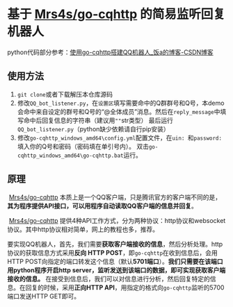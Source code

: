 # 基于 [Mrs4s/go-cqhttp](https://github.com/Mrs4s/go-cqhttp) 的简易监听回复机器人

python代码部分参考：[使用go-cqhttp搭建QQ机器人_饭a的博客-CSDN博客](https://blog.csdn.net/qq_64126275/article/details/128586651)

## 使用方法

1. `git clone`或者下载解压本仓库源码
2. 修改`QQ_bot_listener.py`，在`设置区`填写需要命中的Q群群号和Q号，本demo会命中来自设定的群号和Q号的“@全体成员”消息。然后在`reply_message`中填写命中后回复信息的字符串（建议用`""`str类型）
   最后运行`QQ_bot_listener.py`（python缺少依赖请自行pip安装）
3. 修改`go-cqhttp_windows_amd64\config.yml`配置文件，在`uin: `和`password: `填入你的Q号和密码（密码填在单引号内）。
   双击`go-cqhttp_windows_amd64\go-cqhttp.bat`运行。

## 原理

​		 [Mrs4s/go-cqhttp](https://github.com/Mrs4s/go-cqhttp) 本质上是一个QQ客户端，只是腾讯官方的客户端不同的是，**其为程序提供API接口，可以用程序自动读取QQ客户端的信息并回复**。

​		[Mrs4s/go-cqhttp](https://github.com/Mrs4s/go-cqhttp) 提供4种API工作方式，分为两种协议：http协议和websocket协议。其中http协议相对简单，网上的教程也多，推荐。

​		要实现QQ机器人，首先，我们需要**获取客户端接收的信息**，然后分析处理。http协议的获取信息方式采用**反向 HTTP POST**，即`go-cqhttp`在收到信息后，会用HTTP POST向指定的端口转发这个信息（默认**5701端口**）。**我们只需要在该端口用python程序开启http server，监听发送到该端口的数据，即可实现获取客户端接收的信息。**
​		在接受到信息后，我们可以对信息进行分析，然后回复特定的信息。在回复的时候，采用**正向HTTP API**，用指定的格式向`go-cqhttp`监听的5700端口发送HTTP GET即可。
